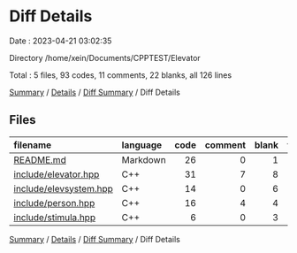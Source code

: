 # Diff Details

Date : 2023-04-21 03:02:35

Directory /home/xein/Documents/CPPTEST/Elevator

Total : 5 files,  93 codes, 11 comments, 22 blanks, all 126 lines

[Summary](results.md) / [Details](details.md) / [Diff Summary](diff.md) / Diff Details

## Files
| filename | language | code | comment | blank | total |
| :--- | :--- | ---: | ---: | ---: | ---: |
| [README.md](/README.md) | Markdown | 26 | 0 | 1 | 27 |
| [include/elevator.hpp](/include/elevator.hpp) | C++ | 31 | 7 | 8 | 46 |
| [include/elevsystem.hpp](/include/elevsystem.hpp) | C++ | 14 | 0 | 6 | 20 |
| [include/person.hpp](/include/person.hpp) | C++ | 16 | 4 | 4 | 24 |
| [include/stimula.hpp](/include/stimula.hpp) | C++ | 6 | 0 | 3 | 9 |

[Summary](results.md) / [Details](details.md) / [Diff Summary](diff.md) / Diff Details